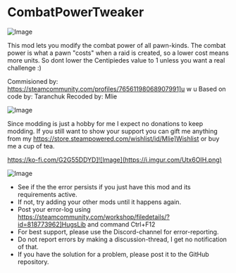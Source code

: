 # CombatPowerTweaker

![Image](https://i.imgur.com/buuPQel.png)


This mod lets you modify the combat power of all pawn-kinds.
The combat power is what a pawn "costs" when a raid is created, so a lower cost means more units.
So dont lower the Centipiedes value to 1 unless you want a real challenge :)

Commisioned by: https://steamcommunity.com/profiles/76561198068907991]u w u
Based on code by: Taranchuk
Recoded by: Mlie


![Image](https://i.imgur.com/O0IIlYj.png)

Since modding is just a hobby for me I expect no donations to keep modding. If you still want to show your support you can gift me anything from my https://store.steampowered.com/wishlist/id/Mlie]Wishlist or buy me a cup of tea.

https://ko-fi.com/G2G55DDYD]![Image](https://i.imgur.com/Utx6OIH.png)


![Image](https://i.imgur.com/PwoNOj4.png)



-  See if the the error persists if you just have this mod and its requirements active.
-  If not, try adding your other mods until it happens again.
-  Post your error-log using https://steamcommunity.com/workshop/filedetails/?id=818773962]HugsLib and command Ctrl+F12
-  For best support, please use the Discord-channel for error-reporting.
-  Do not report errors by making a discussion-thread, I get no notification of that.
-  If you have the solution for a problem, please post it to the GitHub repository.



